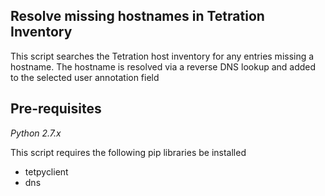 ## Resolve missing hostnames in Tetration Inventory

This script searches the Tetration host inventory for any entries missing a hostname.  The hostname is resolved via a reverse DNS lookup and added to the selected user annotation field

## Pre-requisites
*Python 2.7.x*

This script requires the following pip libraries be installed

- tetpyclient
- dns